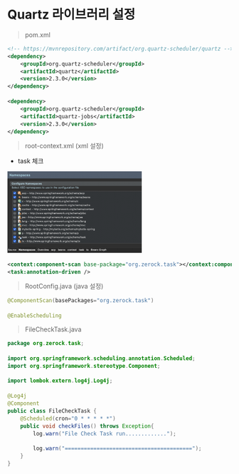 # Quartz 라이브러리 설정
> pom.xml
```xml
<!-- https://mvnrepository.com/artifact/org.quartz-scheduler/quartz -->
<dependency>
    <groupId>org.quartz-scheduler</groupId>
    <artifactId>quartz</artifactId>
    <version>2.3.0</version>
</dependency>

<dependency>
    <groupId>org.quartz-scheduler</groupId>
    <artifactId>quartz-jobs</artifactId>
    <version>2.3.0</version>
</dependency>
```
> root-context.xml (xml 설정)
- task 체크

<img width="60%" src="./img/quartz_lib.png">

```xml
<context:component-scan base-package="org.zerock.task"></context:component-scan>
<task:annotation-driven />
```
> RootConfig.java (java 설정)
```java
@ComponentScan(basePackages="org.zerock.task")

@EnableScheduling
```
> FileCheckTask.java
```java
package org.zerock.task;

import org.springframework.scheduling.annotation.Scheduled;
import org.springframework.stereotype.Component;

import lombok.extern.log4j.Log4j;

@Log4j
@Component
public class FileCheckTask {
    @Scheduled(cron="0 * * * * *")
    public void checkFiles() throws Exception{
        log.warn("File Check Task run.............");
        
        log.warn("========================================");
    }
}
```